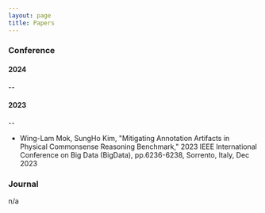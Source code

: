 ```yaml
---
layout: page
title: Papers
---
```


### Conference
#### 2024
--
  
#### 2023
--
* Wing-Lam Mok, SungHo Kim, "Mitigating Annotation Artifacts in Physical Commonsense Reasoning Benchmark," 2023 IEEE International Conference on Big Data (BigData), pp.6236-6238, Sorrento, Italy, Dec 2023


### Journal
n/a
